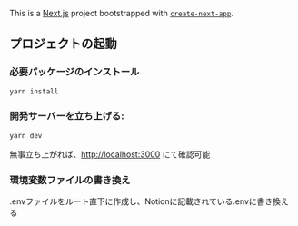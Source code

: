 This is a [Next.js](https://nextjs.org/) project bootstrapped with [`create-next-app`](https://github.com/vercel/next.js/tree/canary/packages/create-next-app).

## プロジェクトの起動

### 必要パッケージのインストール
```bash
yarn install
```

### 開発サーバーを立ち上げる:

```bash
yarn dev
```

無事立ち上がれば、[http://localhost:3000](http://localhost:3000) にて確認可能

### 環境変数ファイルの書き換え
.envファイルをルート直下に作成し、Notionに記載されている.envに書き換える
